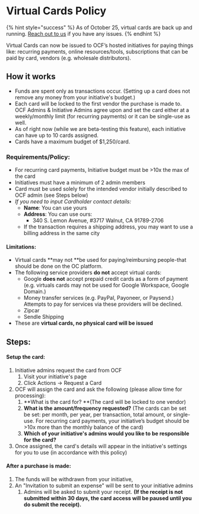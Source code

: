 # Virtual Cards Policy

{% hint style="success" %}
As of October 25, virtual cards are back up and running. [Reach out to us](../../about/contact-us.md) if you have any issues.
{% endhint %}

Virtual Cards can now be issued to OCF’s hosted initiatives for paying things like: recurring payments, online resources/tools, subscriptions that can be paid by card, vendors (e.g. wholesale distributors).&#x20;

## How it works

* Funds are spent only as transactions occur. (Setting up a card does not remove any money from your initiative's budget.)
* Each card will be locked to the first vendor the purchase is made to.  OCF Admins & Initiative Admins agree upon and set the card either at a weekly/monthly limit (for recurring payments) or it can be single-use as well.&#x20;
* As of right now (while we are beta-testing this feature), each initiative can have up to 10 cards assigned.
* Cards have a maximum budget of $1,250/card.

### **Requirements/Policy:**

* For recurring card payments, Initiative budget must be >10x the max of the card
* Initiatives must have a minimum of 2 admin members
* Card must be used solely for the intended vendor initially described to OCF admin (see Steps below)
* _If you need to input Cardholder contact details:_
  * **Name**: You can use yours
  * **Address**: You can use ours:&#x20;
    * 340 S. Lemon Avenue, #3717 Walnut, CA 91789-2706
  * If the transaction requires a shipping address, you may want to use a billing address in the same city&#x20;

#### **Limitations:**

* Virtual cards **may not **be used for paying/reimbursing people-that should be done on the OC platform.
* The following service providers **do not** accept virtual cards:
  * Google **does not** accept prepaid credit cards as a form of payment (e.g. virtuals cards may not be used for Google Workspace, Google Domain.)
  * Money transfer services (e.g. PayPal, Payoneer, or Paysend.) Attempts to pay for services via these providers will be declined.
  * Zipcar
  * Sendle Shipping
* These are **virtual **cards,** no physical card will be issued**

## Steps:

#### Setup the card:

1. Initiative admins request the card from OCF
   1. Visit your initiative's page
   2. Click Actions -> Request a Card
2. OCF will assign the card and ask the following (please allow time for processing):
   1. **What is the card for? **(The card will be locked to one vendor)
   2. **What is the amount/frequency requested?** (The cards can be set be set: per month, per year, per transaction, total amount, or single-use. For recurring card payments, your initiative’s budget should be >10x more than the monthly balance of the card)
   3. **Which of your initiative's admins would you like to be responsible for the card?**
3. Once assigned, the card's details will appear in the initiative's settings for you to use (in accordance with this policy)

#### ​After a purchase is made:

1. The funds will be withdrawn from your initiative,&#x20;
2. An "Invitation to submit an expense" will be sent to your initiative admins&#x20;
   1. Admins will be asked to submit your receipt. **(If the receipt is not submitted within 30 days, the card access will be paused until you do submit the receipt).**
